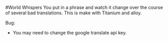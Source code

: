 #World Whispers
You put in a phrase and watch it change over the course of several bad translations.
This is make with Titanium and alloy.

Bug:
+ You may need to change the google translate api key.
